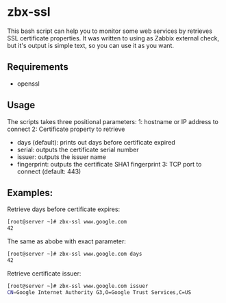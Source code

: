 # zbx-ssl
This bash script can help you to monitor some web services by retrieves SSL certificate properties.
It was written to using as Zabbix external check, but it's output is simple text, so you can use it as you want.

## Requirements
 - openssl

## Usage
The scripts takes three positional parameters:
1: hostname or IP address to connect
2: Certificate property to retrieve
 - days (default): prints out days before certificate expired
 - serial: outputs the certificate serial number
 - issuer: outputs the issuer name
 - fingerprint: outputs the certificate SHA1 fingerprint
3: TCP port to connect (default: 443)

## Examples:
Retrieve days before certificate expires:
```bash
[root@server ~]# zbx-ssl www.google.com
42
```
The same as abobe with exact parameter:
```bash
[root@server ~]# zbx-ssl www.google.com days
42
```
Retrieve certificate issuer:
```bash
[root@server ~]# zbx-ssl www.google.com issuer
CN=Google Internet Authority G3,O=Google Trust Services,C=US
```

